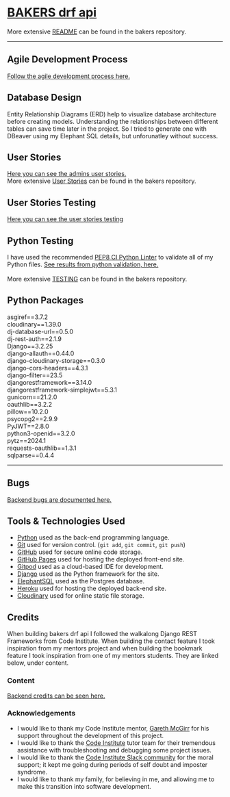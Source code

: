 # [BAKERS drf api](https://bakers-drfapi-cfb949bb8921.herokuapp.com/)

More extensive [README](https://github.com/ilswh/bakers/blob/main/README.md) can be found in the bakers repository.
<hr>

## Agile Development Process

[Follow the agile development process here.](https://github.com/ilswh/bakers/blob/main/README.md#agile-development-process)


## Database Design

Entity Relationship Diagrams (ERD) help to visualize database architecture before creating models.
Understanding the relationships between different tables can save time later in the project.
So I tried to generate one with DBeaver using my Elephant SQL details, but unforunatley without success.


## User Stories

[Here you can see the admins user stories.](https://github.com/ilswh/bakers/blob/main/README.md#site-admin)
<br>
More extensive [User Stories](https://github.com/ilswh/bakers/blob/main/README.md#user-stories) can be found in the bakers repository.


## User Stories Testing

[Here you can see the user stories testing](https://github.com/ilswh/bakers/blob/main/README.md#user-stories)


## Python Testing 

I have used the recommended [PEP8 CI Python Linter](https://pep8ci.herokuapp.com) to validate all of my Python files.
[See results from python validation, here.](https://github.com/ilswh/bakers/blob/main/TESTING.md#python)
<br>
<br>
More extensive [TESTING](https://github.com/ilswh/bakers/blob/main/TESTING.md) can be found in the bakers repository.


## Python Packages

asgiref==3.7.2
<br>
cloudinary==1.39.0
<br>
dj-database-url==0.5.0
<br>
dj-rest-auth==2.1.9
<br>
Django==3.2.25
<br>
django-allauth==0.44.0
<br>
django-cloudinary-storage==0.3.0
<br>
django-cors-headers==4.3.1
<br>
django-filter==23.5
<br>
djangorestframework==3.14.0
<br>
djangorestframework-simplejwt==5.3.1
<br>
gunicorn==21.2.0
<br>
oauthlib==3.2.2
<br>
pillow==10.2.0
<br>
psycopg2==2.9.9
<br>
PyJWT==2.8.0
<br>
python3-openid==3.2.0
<br>
pytz==2024.1
<br>
requests-oauthlib==1.3.1
<br>
sqlparse==0.4.4
<br>
<hr>


## Bugs

[Backend bugs are documented here.](https://github.com/ilswh/bakers/blob/main/TESTING.md#backend)


## Tools & Technologies Used

- [Python](https://www.python.org) used as the back-end programming language.
- [Git](https://git-scm.com) used for version control. (`git add`, `git commit`, `git push`)
- [GitHub](https://github.com) used for secure online code storage.
- [GitHub Pages](https://pages.github.com) used for hosting the deployed front-end site.
- [Gitpod](https://gitpod.io) used as a cloud-based IDE for development.
- [Django](https://www.djangoproject.com) used as the Python framework for the site.
- [ElephantSQL](https://www.elephantsql.com) used as the Postgres database.
- [Heroku](https://www.heroku.com) used for hosting the deployed back-end site.
- [Cloudinary](https://cloudinary.com) used for online static file storage.


## Credits

When building bakers drf api I followed the walkalong Django REST Frameworks from Code Institute.
When building the contact feature I took inspiration from my mentors project and when building the bookmark feature I took inspiration from one of my mentors students. They are linked below, under content.

### Content

[Backend credits can be seen here.](https://github.com/ilswh/bakers/blob/main/README.md#content)

### Acknowledgements

- I would like to thank my Code Institute mentor, [Gareth McGirr](https://github.com/Gareth-McGirr) for his support throughout the development of this project.
- I would like to thank the [Code Institute](https://codeinstitute.net) tutor team for their tremendous assistance with troubleshooting and debugging some project issues.
- I would like to thank the [Code Institute Slack community](https://code-institute-room.slack.com) for the moral support; it kept me going during periods of self doubt and imposter syndrome.
- I would like to thank my family, for believing in me, and allowing me to make this transition into software development.
<br>